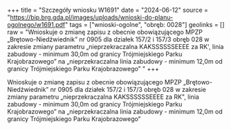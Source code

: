+++
title = "Szczegóły wniosku W1691"
date = "2024-06-12"
source = "https://bip.brg.gda.pl/images/uploads/wnioski-do-planu-ogolnego/w1691.pdf"
tags = ["wnioski-ogolne", "obręb: 0028"]
geolinks = []
raw = "Wnioskuje o zmianę zapisu z obecnie obowiązującego MPZP „Brętowo-Niedźwiednik” nr 0905 dla działek 157/2 i 157/3 obręb 028 w zakresie zmiany parametru „nieprzekraczalna KAKSSSSSSEEEE za RK', linia zabudowy - minimum 30,0m od granicy Trójmiejskiego Parku Krajobrazowego” na „nieprzekraczalna linia zabudowy - minimum 12,0m od granicy Trójmiejskiego Parku Krajobrazowego” "
+++

Wnioskuje o zmianę zapisu z obecnie obowiązującego MPZP „Brętowo-Niedźwiednik”
nr 0905 dla działek 157/2 i 157/3 obręb 028 w zakresie zmiany parametru „nieprzekraczalna
KAKSSSSSSEEEE za
RK",
linia zabudowy - minimum 30,0m od granicy Trójmiejskiego Parku Krajobrazowego” na
„nieprzekraczalna linia zabudowy - minimum 12,0m od granicy Trójmiejskiego Parku
Krajobrazowego”



